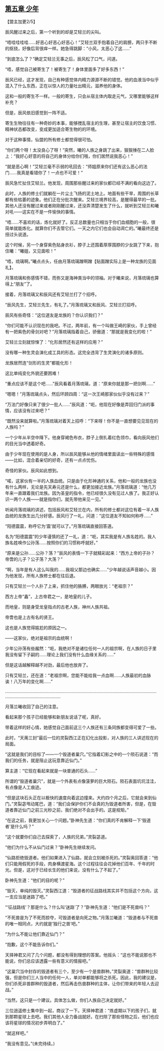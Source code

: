 ## [第五章 少年](https://www.xxbiquge.com/11_11207/9109792.html)


  【盟主加更2/5】

  辰风醒过来之后，第一个听到的却是艾轻兰的尖叫。

  “唔哇哇哇哇……好恶心好恶心好恶心！”艾轻兰双手抱着自己的肩膀，两只手不断的抠挠，好像后背很痒一样。她急得跳脚：“小风，太恶心了这……”

  “到底怎么了？”确定艾轻兰无事之后，辰风松了口气，问道。

  “唔，感觉自己被寄生了！被寄生了！身体里面多了好多东西！”

  辰风已经，这才发现，自己有种感觉体内精力源源不断的错觉。他的血液当中似乎混入了什么东西，正在以惊人的力量吐出精元，滋养他的身体。

  这和一般的寄生不一样。一般的寄生，只会从宿主体内取走元气，又哪里能够这样补充？

  但是，辰风依旧感觉到一阵不适。

  寄生生物往往有一种奇妙的本事，能够搅乱宿主的生理，甚至让宿主的饮食习惯、精神状态都改变，变成更加适合寄生物的的环境。

  对于这种事情，仙盟的所有修士都觉得很可怕。

  “你们两个呀！太没良心了呀！”突然，曦的人族之身跳了出来，狠狠捶在二人脸上：“我好心好意的将自己的身体分给你们哦，你们居然说我恶心！”

  “就是恶心啊！”艾轻兰毫不示弱的吼回去：“师姐原来你们还有这么恶心的法门……我真是看错你了！一点也不可爱！”

  辰风急忙扯住艾轻兰。他发现，周围那些醒过来的家伙都已经不满的看向这边了。

  此时，人族的修士们就躺在一片尘土飞扬的泥土地上。地面有些干旱，周围的长草都有些枯萎的迹象。他们正在分批次醒来。艾轻兰境界较高，是醒得最早的一批。其他人还没有醒过来或者刚刚醒过来，还没弄清楚发生了什么，就听到艾轻兰和曦对吼——这实在不是一件愉快的事情。

  “唔……不喜欢的话，炼化就好了。反正总数量也只相当于你们血细胞的一般，很简单就能炼化。就算你们不去管它们。一天之内它们也会自动凋亡的。”曦最终还是扭过头说道。

  这个时候，另一个身穿紫色贴身衣衫，脖子上还围着厚厚围脖的少女跳了下来，抱住曦：“曦姐，又见面啦！”

  “唔，琉璃啊。”曦点点头，任由月落琉璃蹭啊蹭【贴面蹭实际上是一种龙族的见面礼】。

  月落琉璃和弥感情不错，而弥又是海神类当中的领袖。对于曦来说，月落琉璃也算得上“朋友”了。

  接着，月落琉璃又和辰风还有艾轻兰打了个招呼。

  “辰风先生，艾轻兰先生，有礼了。”月落琉璃又和辰风、艾轻兰打招呼。

  辰风有些奇怪：“这位道友是龙族的？你认识我们？”

  “你们可能不认识现在的我吧。不过，两年前，有一个叫做王崎的家伙，手上曾经有一把紫色的骨剑对吧？”月落琉璃指着自己，骄傲道：“那就是我变化的啦！”

  艾轻兰立刻就惊悚了：“化形居然还有这样的应用？”

  没有哪一种生灵会演化成工具的形态。这完全违背了生灵演化的诸多原则。

  龙族居然连“剑形的生灵”都能化形！

  这比单纯变化外貌还要困难！

  “重点应该不是这个吧……”辰风看着月落琉璃，道：“原来你就是那一把剑啊……”

  “嗯嗯！”月落琉璃点头，然后环顾四周：“这一次王崎那家伙似乎没有过来？”

  “万法门好像只来了很少一批人……”辰风道：“呃，他现在好像是弄回归门派的事情，应该没有过来吧？”

  “既然没来就算啦。”月落琉璃对着天上招呼：“下来呀！你不是一直想要见见现在的人族吗？”

  一个少年从半空中降下。他身穿褐色布衣，脖子上倒扎着红色领巾，看向辰风他们的目光当中透着好奇。

  由于少年现在使用的是人身，所以辰风能够从他的情绪里面读出一些特殊的感情——比如，混合着亲切的好奇，还有一点点忧伤。

  奇怪的家伙。辰风如此想到。

  “喏，这家伙有一半的人族血统。只是由于化形神通的关系，他和一般的龙族也没有什么两样，无论是先天寿元还是什么，都更加接近龙族。”月落琉璃道：“他几万年来一直跟着我们龙族。因为圣皇的指令，他已经很久没有见过人族了。我正好认识一两个人族——就是指你们，就先带他来见一见。”

  听闻月落琉璃的讲述，包括辰风和艾轻兰在内，所有的修士都对这位有着一半人族血统的龙族生出几分好感。辰风行了一礼，问道：“这位道友不知如何称呼……”

  “阳德震震，称呼它为‘震’就可以了。”月落琉璃直接回答道。

  名为“阳德震震”的少年谨慎的还了一礼，道：“呃，其实我是有人族名姓的。我人族名姓唤作公孙荡……按照你们的习惯称呼就好。”

  “原来是公孙……公孙？荡？”辰风的表情一下子就精彩起来：“西方上帝的子孙？帝啻的儿子？公子荡？大荡？”

  “啊，当年是有人这么叫我的……我祖父那边也确实……”少年越说话声音越小。因为他发现，所有人族修士都在往后退。

  只有艾轻兰一个人扑了上来，抓住他的胳膊，两眼放光：“老祖宗？”

  西方上帝“鑫”，上古帝君之一，是地皇的儿子。

  而地皇，则是身受龙皇指点的古老人族，神州人族共祖。

  帝啻也是上古有名的贤王。

  这也是人族觉得尴尬的原因之一。

  ——这家伙，绝对是祖宗的血统啊！

  少年公孙荡有些赧然：“呃，我绝对不是诸位任何一人的祖宗啊，在人族的日子里我没有留下子嗣的……理论上我们没有什么血缘关系的……”

  但是这话越解释越不对劲，最后他也放弃了。

  只有艾轻兰，还在道：“老祖宗啊，您能不能给我一点血啊……人族最初的血脉诶！八万年的变化啊……”

  ……………………………………………………………………………………………………………………………………………………

  月落兰曦收回了自己的注意。

  看起来那个孩子已经能够和新朋友说话了呢，真好。

  带着这样的好心情，她感觉自己面前这三个人族还有三条同族都变得可爱了一些。

  此时，“天萳三封”最后一位的灵裂西江正在幻化出投影，对人族的三人讲述现在的局面。

  “这就是我们的目标了——一个毁道者巢穴。”它指着幻影之中的一个陨石说道：“而我们的任务，就是阻止这玩意靠近仙门。”

  算主道：“它现在看起来就是一块普通的石头……”

  所谓的“毁道者巢穴”，就是一个外表有点像菠萝的巨大陨石。陨石表面坑坑洼洼，有点像是人工痕迹。

  “但是这块石头正在以极快的速度向着这边撞来。大约四个月之后，它就会来到仙门。”灵裂苾甩动尾巴，道：“我们会保护你们不会真的为毁道者所害，但是，在毁道者靠近仙门之前三光秒之前，我们绝对不会出手的。这是规矩。”

  “在这之前，我更加关心一个问题。”卧神先生道：“你们真的不肯解释一下‘毁道者’是什么吗？”

  “这个就要你们自己去探索了，人族的兄弟。”灵裂苾道。

  “他们为什么不从仙门过来？”卧神先生继续发问。

  “仙路拒绝毁道者。他们如果进入了仙路，就会立刻被杀死的。”灵裂奥回答道：“他们只能用假死的手段，肉身横渡星海。这个过程往往会花掉他们百年、千年的时光。但是，这对于已经长生的他们来说，没有什么了不起了。”

  卧神先生道：“他们的目的呢？”

  “毁灭，单纯的毁灭。”灵裂西江道：“毁道者的征战路线其实并不包括这个方向，这一支应当是迷路了吧。”

  “‘征战路线’？那是什么？什么叫‘迷路’了？”卧神先生道：“他们是不死兽吗？”

  “不死兽是为了不死而掠夺，可毁道者是向死之物。”月落兰曦道：“毁道者与不死兽的唯一相同点，大约就是‘独行之兽’吧。”

  “为什么不能让他们靠近仙门？”

  “抱歉，这个不能告诉你们。”

  天择神君又问了几个问题，都没有得到理想的答案。他摇头：“这也不能说那也不能说，你们总应该透露一些有意义的情报吧。”

  “这巢穴当中封存的毁道者有三个，至少有一个是兽群种。”灵裂奥道：“兽群种比较强，但是你们三人当中的任何一人，单对单都能够将之杀死。因此，我的建议是，你们杀死非兽群种的毁道者，然后再击伤兽群种的主体，让你们带来的年轻人去迎战。”

  “当然，这只是一个建议。具体怎么做，你们人族自己决定就好。”

  三位逍遥修士集中到一起，商议了一下。天择神君道：“炼虚期以下的孩子们，就到那颗星球上去吧。我们其他人全力备战就好。在扫除了那些怪物之后，他们也应该将星球的情况初步弄明白了。”

  “就这样吧。”

  “我没有意见。”(未完待续。)
